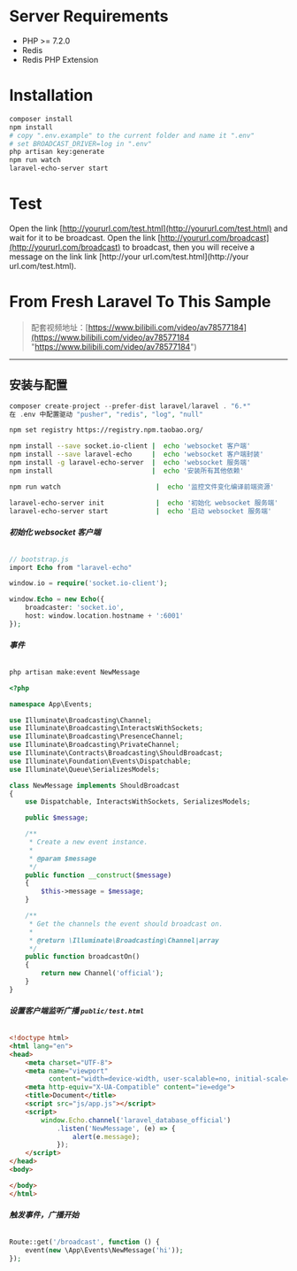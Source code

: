 # Server Requirements

- PHP >= 7.2.0
- Redis
- Redis PHP Extension

# Installation

```bash
composer install
npm install
# copy ".env.example" to the current folder and name it ".env"
# set BROADCAST_DRIVER=log in ".env" 
php artisan key:generate
npm run watch
laravel-echo-server start
```

# Test

Open the link [http://yoururl.com/test.html](http://yoururl.com/test.html) and wait for it to be broadcast.
Open the link [http://yoururl.com/broadcast](http://yoururl.com/broadcast) to broadcast, then you will receive a message on the link link [http://your url.com/test.html](http://your url.com/test.html).

# From Fresh Laravel To This Sample

> 配套视频地址：[https://www.bilibili.com/video/av78577184](https://www.bilibili.com/video/av78577184 "https://www.bilibili.com/video/av78577184")

----

## 安装与配置

```php
composer create-project --prefer-dist laravel/laravel . "6.*" 
在 .env 中配置驱动 "pusher", "redis", "log", "null"        
```

```bash
npm set registry https://registry.npm.taobao.org/

npm install --save socket.io-client |  echo 'websocket 客户端'
npm install --save laravel-echo     |  echo 'websocket 客户端封装'
npm install -g laravel-echo-server  |  echo 'websocket 服务端'
npm install                         |  echo '安装所有其他依赖'

npm run watch                        |  echo '监控文件变化编译前端资源'

laravel-echo-server init             |  echo '初始化 websocket 服务端'
laravel-echo-server start            |  echo '启动 websocket 服务端'
```

###### **初始化 websocket 客户端**

```php
// bootstrap.js
import Echo from "laravel-echo"

window.io = require('socket.io-client');

window.Echo = new Echo({
    broadcaster: 'socket.io',
    host: window.location.hostname + ':6001'
});
```

###### **事件**

```bash
php artisan make:event NewMessage
```

```php
<?php

namespace App\Events;

use Illuminate\Broadcasting\Channel;
use Illuminate\Broadcasting\InteractsWithSockets;
use Illuminate\Broadcasting\PresenceChannel;
use Illuminate\Broadcasting\PrivateChannel;
use Illuminate\Contracts\Broadcasting\ShouldBroadcast;
use Illuminate\Foundation\Events\Dispatchable;
use Illuminate\Queue\SerializesModels;

class NewMessage implements ShouldBroadcast
{
    use Dispatchable, InteractsWithSockets, SerializesModels;

    public $message;

    /**
     * Create a new event instance.
     *
     * @param $message
     */
    public function __construct($message)
    {
        $this->message = $message;
    }

    /**
     * Get the channels the event should broadcast on.
     *
     * @return \Illuminate\Broadcasting\Channel|array
     */
    public function broadcastOn()
    {
        return new Channel('official');
    }
}
```

###### **设置客户端监听广播 `public/test.html`**

```html
<!doctype html>
<html lang="en">
<head>
    <meta charset="UTF-8">
    <meta name="viewport"
          content="width=device-width, user-scalable=no, initial-scale=1.0, maximum-scale=1.0, minimum-scale=1.0">
    <meta http-equiv="X-UA-Compatible" content="ie=edge">
    <title>Document</title>
    <script src="js/app.js"></script>
    <script>
        window.Echo.channel('laravel_database_official')
            .listen('NewMessage', (e) => {
                alert(e.message);
            });
    </script>
</head>
<body>

</body>
</html>
```

###### **触发事件，广播开始**

```php
Route::get('/broadcast', function () {
    event(new \App\Events\NewMessage('hi'));
});
```




